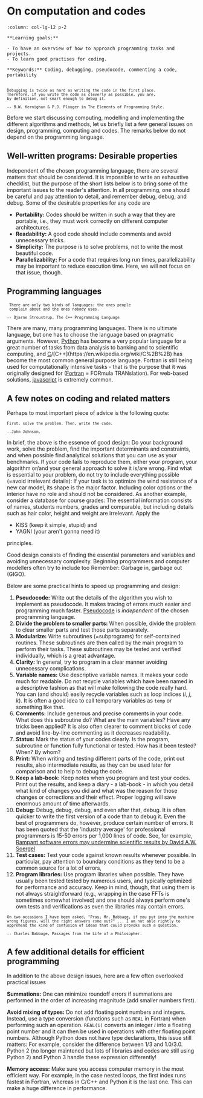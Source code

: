 # On computation and codes

````{panels}
:column: col-lg-12 p-2

**Learning goals:** 

- To have an overview of how to approach programming tasks and projects.
- To learn good practises for coding.

**Keywords:** Coding, debugging, pseudocode, commenting a code, portability


````



<div class="bg-light text-info border border-info">
<small>

```{epigraph}
Debugging is twice as hard as writing the code in the first place. 
Therefore, if you write the code as cleverly as possible, you are, 
by definition, not smart enough to debug it.
    
-- B.W. Kernighan & P.J. Plauger in The Elements of Programming Style.
```
</small>
</div><p></p>

Before we start discussing computing, modelling and implementing the different algorithms and methods, let us briefly list a few general issues on design, programming, computing and codes. The remarks below do not depend on the programming language.

## Well-written programs: Desirable properties 

Independent of the chosen programming language, there are several matters that should be considered. It is impossible to write an exhaustive checklist, but the purpose of the short lists below is to bring some of the important issues to the reader's attention. In all programming, one should be careful and pay attention to detail, and remember debug, debug, and debug. Some of the desirable properties for any code are



- __Portability:__ Codes should be written in such a way that they are portable, i.e., they must work correctly on different computer architectures. 
- __Readability:__ A good code should include comments and avoid unnecessary tricks.
- __Simplicity:__ The purpose is to solve problems, not to write the most beautiful code.
- __Parallelizability:__ For a code that requires long run times,  parallelizability may be important to reduce execution time. Here, we will not focus on that issue, though. 


## Programming languages
   
<div class="bg-light text-info border border-info">
<small>

```{epigraph}
 There are only two kinds of languages: the ones people 
 complain about and the ones nobody uses.

-- Bjarne Stroustrup, The C++ Programming Language     
```
</small>
</div><P></p>

There are many, many programming languages. There is no ultimate language, but one has to choose the language based on pragmatic arguments. However, [Python](https://en.wikipedia.org/wiki/Python_(programming_language)) has become a very popular language for a great number of tasks from data analysis to banking and to scientific computing, and [C](https://en.wikipedia.org/wiki/C_(programming_language))/[C++](https://en.wikipedia.org/wiki/C%2B%2B) has become the most common general purpose language. Fortran is still being used for computationally intensive tasks - that is the purpose that it was originally designed for ([Fortran](https://en.wikipedia.org/wiki/Fortran) = FORmula TRANslation). For web-based solutions, [javascript](https://en.wikipedia.org/wiki/JavaScript) is extremely common. 

    
## A few notes on coding and related matters

Perhaps to most important piece of advice is the following quote:



<div class="bg-light text-info border border-info">
<small>

```{epigraph}
First, solve the problem. Then, write the code.

--John Johnson.
```
</small>
</div><P></p>

In brief, the above is the essence of good design: Do your background work, solve the problem, find the important determinants and constraints, and when possible find analytical solutions that you can use as your benchmarks. If your code fails to reproduce them, either your program, your algorithm or/and your general approach to solve it is/are wrong. Find what is essential to your problem, do not try to include everything possible (=avoid irrelevant details): If your task is to optimize the wind resistance of a new car model, its shape is the major factor. Including color options or the interior have no role and should not be considered. As another example, consider a database for course grades: The essential information consists of names, students numbers, grades and comparable, but including details such as hair color, height and weight are irrelevant. Apply the 

- KISS (keep it simple, stupid) and 
- YAGNI (your aren't gonna need it) 

principles.

Good design consists of finding the essential parameters and variables and avoiding unnecessary complexity. Beginning programmers and computer modellers often try to include too Remember: Garbage in, garbage out (GIGO).   

Below are some practical hints to speed up programming and design: 

1. __Pseudocode:__ Write out the details of the algorithm you wish to implement as pseudocode. It makes tracing of errors much easier and programming much faster. [Pseudocode](https://en.wikipedia.org/wiki/Pseudocode) is *independent* of the chosen programming language. 
1. __Divide the problem to smaller parts:__ When possible, divide the problem to clear smaller parts and test those parts separately.
1. __Modularize:__ Write subroutines (=subprograms) for self-contained routines. These subroutines are then called by the main program to perform their tasks. These subroutines may be tested and verified individually, which is a great advantage. 
1. __Clarity:__ In general, try to program in a clear manner avoiding unnecessary complications. 
1. __Variable names:__ Use descriptive variable names. It makes your code much for readable. Do not recycle variables which have been named in a descriptive fashion as that will make following the code really hard. You can (and should) easily recycle variables such as loop indices (*i*, *j*, *k*). It is often a good idea to call temporary variables as `temp` or something like that. 
1. __Comments:__ Include generous and precise comments in your code. What does this subroutine do? What are the main variables? Have any tricks been applied? It is also often clearer to comment blocks of code and avoid line-by-line commenting as it decreases readability. 
1. __Status:__ Mark the status of your codes clearly. Is the program, subroutine or function fully functional or tested. How has it been tested? When? By whom? 
1. __Print:__ When writing and testing different parts of the code, print out results, also intermediate results, as they can be used later for comparison and to help to debug the code. 
1. __Keep a lab-book:__ Keep notes when you program and test your codes. Print out the results, and keep a diary - a lab-book - in which you detail what kind of changes you did and what was the reason for those changes or corrections and their effect. Proper logging will save enormous amount of time afterwards. 
1. __Debug:__ Debug, debug, debug, and even after that, debug. It is often quicker to write the first version of a code than to debug it. Even the best of programmers do, however, produce certain number of errors. It has been quoted that the 'industry average' for professional programmers is 15-50 errors per 1,000 lines of code. See, for example, [Rampant software errors may undermine scientific results by David A.W. Soergel](https://www.ncbi.nlm.nih.gov/pmc/articles/PMC4629271/)
1. __Test cases:__ Test your code against known results whenever possible. In particular,  pay attention to boundary conditions as they tend to be a common source for a lot of errors,
1. __Program libraries:__ Use program libraries when possible. They have usually been tested tested by numerous users, and typically optimized for performance and accuracy. Keep in mind, though, that using them is not always straightforward (e.g., wrapping in the case FFTs is sometimes somewhat involved) and one should always perform one's own tests and verifications as even the libraries may contain errors. 




<div class="bg-light text-info border border-info">
<small>

```{epigraph}
On two occasions I have been asked, "Pray, Mr. Babbage, if you put into the machine wrong figures, will the right answers come out?" ... I am not able rightly to apprehend the kind of confusion of ideas that could provoke such a question.

-- Charles Babbage, Passages from the Life of a Philosopher.
```
</small></div><p></p>

## A few additional details for efficient programming 


In addition to the above design issues, here are a few often overlooked practical issues

__Summations:__ One can minimize roundoff errors if summations are performed in the order of increasing magnitude (add smaller numbers first). 

__Avoid mixing of types:__ Do not add floating point numbers and integers. Instead,  use a type conversion (functions such as `REAL` in Fortran) when performing such an operation. `REAL(i)` converts an integer *i* into a floating point number and it can then be used in operations with other floating point numbers. Although Python does not have type declarations, this issue still matters: For example, consider the difference between 1/3 and 1.0/3.0. Python 2 (no longer maintened but lots of libraries and codes are still using Python 2) and Python 3 handle these expression differently!

__Memory access:__ Make sure you access computer memory in the most efficient way. For example, in the case nested loops, the first index runs fastest in Fortran, whereas in C/C++ and Python it is the last one. This can make a huge difference in performance. 



